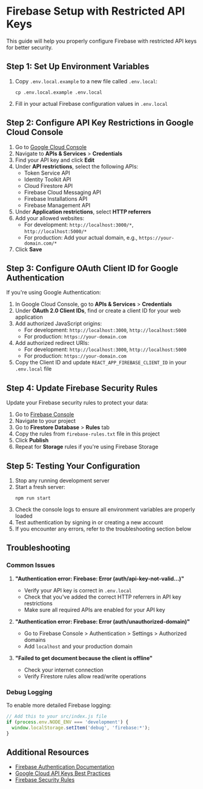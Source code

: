 # Firebase Setup with Restricted API Keys

This guide will help you properly configure Firebase with restricted API keys for better security.

## Step 1: Set Up Environment Variables

1. Copy `.env.local.example` to a new file called `.env.local`:
   ```
   cp .env.local.example .env.local
   ```

2. Fill in your actual Firebase configuration values in `.env.local`

## Step 2: Configure API Key Restrictions in Google Cloud Console

1. Go to [Google Cloud Console](https://console.cloud.google.com/)
2. Navigate to **APIs & Services** > **Credentials**
3. Find your API key and click **Edit**
4. Under **API restrictions**, select the following APIs:
   - Token Service API
   - Identity Toolkit API
   - Cloud Firestore API
   - Firebase Cloud Messaging API
   - Firebase Installations API
   - Firebase Management API
5. Under **Application restrictions**, select **HTTP referrers**
6. Add your allowed websites:
   - For development: `http://localhost:3000/*`, `http://localhost:5000/*`
   - For production: Add your actual domain, e.g., `https://your-domain.com/*`
7. Click **Save**

## Step 3: Configure OAuth Client ID for Google Authentication

If you're using Google Authentication:

1. In Google Cloud Console, go to **APIs & Services** > **Credentials**
2. Under **OAuth 2.0 Client IDs**, find or create a client ID for your web application
3. Add authorized JavaScript origins:
   - For development: `http://localhost:3000`, `http://localhost:5000`
   - For production: `https://your-domain.com`
4. Add authorized redirect URIs:
   - For development: `http://localhost:3000`, `http://localhost:5000`
   - For production: `https://your-domain.com`
5. Copy the Client ID and update `REACT_APP_FIREBASE_CLIENT_ID` in your `.env.local` file

## Step 4: Update Firebase Security Rules

Update your Firebase security rules to protect your data:

1. Go to [Firebase Console](https://console.firebase.google.com/)
2. Navigate to your project
3. Go to **Firestore Database** > **Rules** tab
4. Copy the rules from `firebase-rules.txt` file in this project
5. Click **Publish**
6. Repeat for **Storage** rules if you're using Firebase Storage

## Step 5: Testing Your Configuration

1. Stop any running development server
2. Start a fresh server:
   ```
   npm run start
   ```
3. Check the console logs to ensure all environment variables are properly loaded
4. Test authentication by signing in or creating a new account
5. If you encounter any errors, refer to the troubleshooting section below

## Troubleshooting

### Common Issues

1. **"Authentication error: Firebase: Error (auth/api-key-not-valid...)"**
   - Verify your API key is correct in `.env.local`
   - Check that you've added the correct HTTP referrers in API key restrictions
   - Make sure all required APIs are enabled for your API key

2. **"Authentication error: Firebase: Error (auth/unauthorized-domain)"**
   - Go to Firebase Console > Authentication > Settings > Authorized domains
   - Add `localhost` and your production domain

3. **"Failed to get document because the client is offline"**
   - Check your internet connection
   - Verify Firestore rules allow read/write operations

### Debug Logging

To enable more detailed Firebase logging:

```javascript
// Add this to your src/index.js file
if (process.env.NODE_ENV === 'development') {
  window.localStorage.setItem('debug', 'firebase:*');
}
```

## Additional Resources

- [Firebase Authentication Documentation](https://firebase.google.com/docs/auth)
- [Google Cloud API Keys Best Practices](https://cloud.google.com/docs/authentication/api-keys)
- [Firebase Security Rules](https://firebase.google.com/docs/rules) 